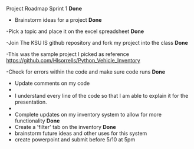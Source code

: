 Project Roadmap 
Sprint 1 **Done**
- Brainstorm ideas for a project **Done** 

-Pick a topic and place it on the excel spreadsheet **Done** 

-Join The KSU IS github repository and fork my project into the class **Done** 

-This was the sample project I picked as reference 
https://github.com/Hlsorrells/Python_Vehicle_Inventory

-Check for errors within the code and make sure code runs **Done**

- Update comments on my code
- 
- I understand every line of the code so that I am able to explain it for the presentation.
- 
- Complete updates on my inventory system to allow for more functionality **Done** 
- Create a 'filter' tab on the inventory **Done**
- brainstorm future ideas and other uses for this system 
- create powerpoint and submit before 5/10 at 5pm  
 
